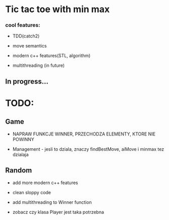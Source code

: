 # Tic tac toe with min max

### cool features:

- TDD(catch2)

- move semantics

- modern c++ features(STL, algorithm)

- multithreading (in future)
## In progress...

# TODO:
## Game

- NAPRAW FUNKCJE WINNER, PRZECHODZA ELEMENTY, KTORE NIE POWINNY

- Management - jesli to dziala, znaczy findBestMove, aiMove i minmax tez dzialaja


## Random

- add more modern c++ features

- clean sloppy code

- add multithreading to Winner function

- zobacz czy klasa Player jest taka potrzebna